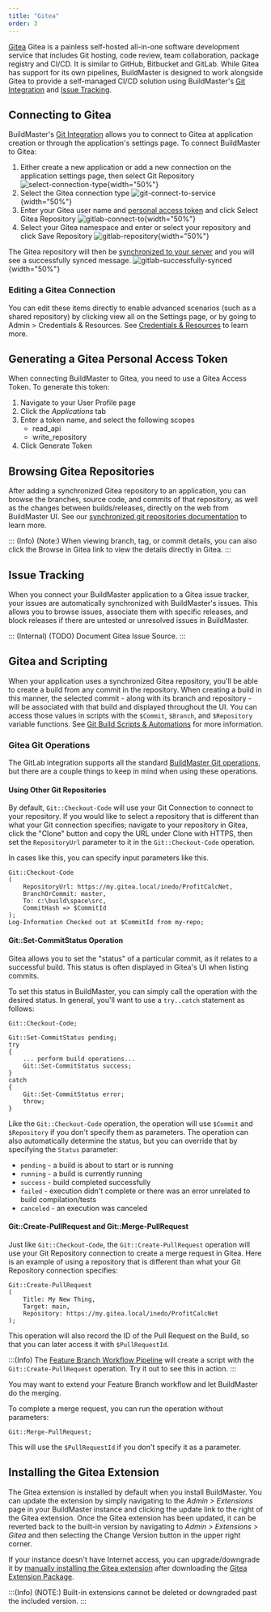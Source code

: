 ```yaml
---
title: "Gitea"
order: 3
---
```


[Gitea](https://docs.gitea.com/) Gitea is a painless self-hosted all-in-one software development service that includes Git hosting, code review, team collaboration, package registry and CI/CD. It is similar to GitHub, Bitbucket and GitLab. While Gitea has support for its own pipelines, BuildMaster is designed to work alongside Gitea to provide a self-managed CI/CD solution using BuildMaster's [Git Integration](/docs/buildmaster/builds-continuous-integration/buildmaster-git-source-control) and [Issue Tracking](/docs/buildmaster/modeling-your-applications/buildmaster-applications-issue-tracking).

## Connecting to Gitea
BuildMaster's [Git Integration](/docs/buildmaster/builds-continuous-integration/buildmaster-git-source-control) allows you to connect to Gitea at application creation or through the application's settings page.  To connect BuildMaster to Gitea:

1. Either create a new application or add a new connection on the application settings page, then select Git Repository
![select-connection-type](/resources/docs/select-connection-type.png){width="50%"}
2. Select the Gitea connection type
![git-connect-to-service](/resources/docs/git-connect-to-service.png){width="50%"}
3. Enter your Gitea user name and [personal access token](#Generating-a-Gitea-Personal-Access-Token) and click Select Gitea Repository
![gitlab-connect-to](/resources/docs/gitlab-connect-to.png){width="50%"}
4. Select your Gitea namespace and enter or select your repository and click Save Repository
![gitlab-repository](/resources/docs/gitlab-repository.png){width="50%"}

The Gitea repository will then be [synchronized to your server](/docs/buildmaster/builds-continuous-integration/buildmaster-git-source-control#synchronized-git-repositories) and you will see a successfully synced message.
![gitlab-successfully-synced](/resources/docs/gitlab-successfully-synced.png){width="50%"}

### Editing a Gitea Connection 

You can edit these items directly to enable advanced scenarios (such as a shared repository) by clicking view all on the Settings page, or by going to Admin > Credentials & Resources.  See [Credentials & Resources](/docs/buildmaster/configuring-for-your-team/buildmaster-administration-resource-credentials) to learn more.

## Generating a Gitea Personal Access Token

When connecting BuildMaster to Gitea, you need to use a Gitea Access Token. To generate this token:
1. Navigate to your User Profile page
2. Click the _Applications_ tab
3. Enter a token name, and select the following scopes
   - read_api
   - write_repository
4. Click Generate Token

## Browsing Gitea Repositories

After adding a synchronized Gitea repository to an application, you can browse the branches, source code, and commits of that repository, as well as the changes between builds/releases, directly on the web from BuildMaster UI. See our [synchronized git repositories documentation](/docs/buildmaster/builds-continuous-integration/buildmaster-git-source-control#synchronized-git-repositories) to learn more.

::: (Info) (Note:)
When viewing branch, tag, or commit details, you can also click the Browse in Gitea link to view the details directly in Gitea.
:::

## Issue Tracking
When you connect your BuildMaster application to a Gitea issue tracker, your issues are automatically synchronized with BuildMaster's issues. This allows you to browse issues, associate them with specific releases, and block releases if there are untested or unresolved issues in BuildMaster.

::: (Internal) (TODO)
Document Gitea Issue Source.
:::

## Gitea and Scripting
When your application uses a synchronized Gitea repository, you'll be able to create a build from any commit in the repository. When creating a build in this manner, the selected commit - along with its branch and repository - will be associated with that build and displayed throughout the UI. You can access those values in scripts with the `$Commit`, `$Branch`, and `$Repository` variable functions.  See [Git Build Scripts & Automations](/docs/buildmaster/builds-continuous-integration/buildmaster-git-source-control#build-scripts-operations) for more information.

### Gitea Git Operations

The GitLab integration supports all the standard [BuildMaster Git operations](/docs/buildmaster/builds-continuous-integration/buildmaster-git-source-control#build-scripts-operations), but there are a couple things to keep in mind when using these operations.  


#### Using Other Git Repositories
By default, `Git::Checkout-Code` will use your Git Connection to connect to your repository.  If you would like to select a repository that is different than what your Git connection specifies; navigate to your repository in Gitea, click the "Clone" button and copy the URL under Clone with HTTPS, then set the `RepositoryUrl` parameter to it in the `Git::Checkout-Code` operation.

In cases like this, you can specify input parameters like this.
```
Git::Checkout-Code
(
    RepositoryUrl: https://my.gitea.local/inedo/ProfitCalcNet,
    BranchOrCommit: master,
    To: c:\build\space\src,
    CommitHash => $CommitId
);
Log-Information Checked out at $CommitId from my-repo;
```

#### Git::Set-CommitStatus Operation
Gitea allows you to set the "status" of a particular commit, as it relates to a successful build. This status is often displayed in Gitea's UI when listing commits.

To set this status in BuildMaster, you can simply call the operation with the desired status. In general, you'll want to use a `try..catch` statement as follows:
```
Git::Checkout-Code;

Git::Set-CommitStatus pending;
try
{
    ... perform build operations...
    Git::Set-CommitStatus success;
}
catch
{
    Git::Set-CommitStatus error;
    throw;
}
```

Like the `Git::Checkout-Code` operation, the operation will use `$Commit` and  `$Repository` if you don't specify them as parameters. The operation can also automatically determine the status, but you can override that by specifying the  `Status` parameter:
* `pending` - a build is about to start or is running
* `running` - a build is currently running
* `success` - build completed successfully
* `failed` - execution didn't complete or there was an error unrelated to build compilation/tests
* `canceled` - an execution was canceled
 
 #### Git::Create-PullRequest and Git::Merge-PullRequest

Just like `Git::Checkout-Code`, the `Git::Create-PullRequest` operation will use your Git Repository connection to create a merge request in Gitea.  Here is an example of using a repository that is different than what your Git Repository connection specifies:

```
Git::Create-PullRequest
(
    Title: My New Thing,
    Target: main,
    Repository: https://my.gitea.local/inedo/ProfitCalcNet
);
```

This operation will also record the ID of the Pull Request on the Build, so that you can later access it with `$PullRequestId`.

:::(Info) 
The [Feature Branch Workflow Pipeline](/docs/buildmaster/builds-continuous-integration/buildmaster-ci-git-workflows/buildmaster-git-feature-branches) will create a script with the `Git::Create-PullRequest` operation. Try it out to see this in action.
:::

You may want to extend your Feature Branch workflow and let BuildMaster do the merging.

To complete a merge request, you can run the operation without parameters:
```
Git::Merge-PullRequest;
```

This will use the `$PullRequestId` if you don't specify it as a parameter.


## Installing the Gitea Extension 

The Gitea extension is installed by default when you install BuildMaster. You can update the extension by simply navigating to the *Admin > Extensions* page in your BuildMaster instance and clicking the update link to the right of the Gitea extension. Once the Gitea extension has been updated, it can be reverted back to the built-in version by navigating to *Admin > Extensions > Gitea* and then selecting the Change Version button in the upper right corner.

If your instance doesn't have Internet access, you can upgrade/downgrade it by [manually installing the Gitea extension](/docs/buildmaster/reference/extensions#manual-install) after downloading the [Gitea Extension Package](https://proget.inedo.com/feeds/Extensions/inedox/Gitea).

:::(Info) (NOTE:)
Built-in extensions cannot be deleted or downgraded past the included version.
:::